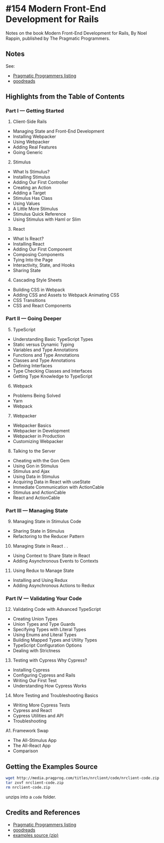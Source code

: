 # #154 Modern Front-End Development for Rails

Notes on the book Modern Front-End Development for Rails, By Noel Rappin, published by The Pragmatic Programmers.

## Notes

See:

* [Pragmatic Programmers listing](https://pragprog.com/titles/nrclient/modern-front-end-development-for-rails/)
* [goodreads](https://www.goodreads.com/book/show/48665184-modern-front-end-development-for-rails)

## Highlights from the Table of Contents

### Part I — Getting Started

1. Client-Side Rails

* Managing State and Front-End Development
* Installing Webpacker
* Using Webpacker
* Adding Real Features
* Going Generic

2. Stimulus

* What Is Stimulus?
* Installing Stimulus
* Adding Our First Controller
* Creating an Action
* Adding a Target
* Stimulus Has Class
* Using Values
* A Little More Stimulus
* Stimulus Quick Reference
* Using Stimulus with Haml or Slim

3. React

* What Is React?
* Installing React
* Adding Our First Component
* Composing Components
* Tying Into the Page
* Interactivity, State, and Hooks
* Sharing State

4. Cascading Style Sheets

* Building CSS in Webpack
* Adding CSS and Assets to Webpack Animating CSS
* CSS Transitions
* CSS and React Components

### Part II — Going Deeper

5. TypeScript

* Understanding Basic TypeScript Types
* Static versus Dynamic Typing
* Variables and Type Annotations
* Functions and Type Annotations
* Classes and Type Annotations
* Defining Interfaces
* Type Checking Classes and Interfaces
* Getting Type Knowledge to TypeScript

6. Webpack

* Problems Being Solved
* Yarn
* Webpack

7. Webpacker

* Webpacker Basics
* Webpacker in Development
* Webpacker in Production
* Customizing Webpacker

8. Talking to the Server

* Cheating with the Gon Gem
* Using Gon in Stimulus
* Stimulus and Ajax
* Using Data in Stimulus
* Acquiring Data in React with useState
* Immediate Communication with ActionCable
* Stimulus and ActionCable
* React and ActionCable

### Part III — Managing State

9. Managing State in Stimulus Code

* Sharing State in Stimulus
* Refactoring to the Reducer Pattern

10. Managing State in React . .

* Using Context to Share State in React
* Adding Asynchronous Events to Contexts

11. Using Redux to Manage State

* Installing and Using Redux
* Adding Asynchronous Actions to Redux

### Part IV — Validating Your Code

12. Validating Code with Advanced TypeScript

* Creating Union Types
* Union Types and Type Guards
* Specifying Types with Literal Types
* Using Enums and Literal Types
* Building Mapped Types and Utility Types
* TypeScript Configuration Options
* Dealing with Strictness

13. Testing with Cypress Why Cypress?

* Installing Cypress
* Configuring Cypress and Rails
* Writing Our First Test
* Understanding How Cypress Works

14. More Testing and Troubleshooting Basics

* Writing More Cypress Tests
* Cypress and React
* Cypress Utilities and API
* Troubleshooting

A1. Framework Swap

* The All-Stimulus App
* The All-React App
* Comparison

## Getting the Examples Source

```sh
wget http://media.pragprog.com/titles/nrclient/code/nrclient-code.zip
tar zxvf nrclient-code.zip
rm nrclient-code.zip
```

unzips into a `code` folder.

## Credits and References

* [Pragmatic Programmers listing](https://pragprog.com/titles/nrclient/modern-front-end-development-for-rails/)
* [goodreads](https://www.goodreads.com/book/show/48665184-modern-front-end-development-for-rails)
* [examples source (zip)](http://media.pragprog.com/titles/nrclient/code/nrclient-code.zip)
